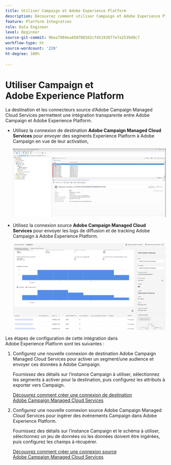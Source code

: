 ```yaml
---
title: Utiliser Campaign et Adobe Experience Platform
description: Découvrez comment utiliser Campaign et Adobe Experience Platform
feature: Platform Integration
role: Data Engineer
level: Beginner
source-git-commit: 9bea7904ea4507083d2cf45193877e7a2539d0c7
workflow-type: ht
source-wordcount: '220'
ht-degree: 100%

---
```


# Utiliser Campaign et Adobe Experience Platform

La destination et les connecteurs source d’Adobe Campaign Managed Cloud Services permettent une intégration transparente entre Adobe Campaign et Adobe Experience Platform.

* Utilisez la connexion de destination **Adobe Campaign Managed Cloud Services** pour envoyer des segments Experience Platform à Adobe Campaign en vue de leur activation,

   ![](assets/aep-destination.png)

* Utilisez la connexion source **Adobe Campaign Managed Cloud Services** pour envoyer les logs de diffusion et de tracking Adobe Campaign à Adobe Experience Platform.

   ![](assets/aep-logs.png)

Les étapes de configuration de cette intégration dans Adobe Experience Platform sont les suivantes :

1. Configurez une nouvelle connexion de destination Adobe Campaign Managed Cloud Services pour activer un segment/une audience et envoyer ces données à Adobe Campaign.

   Fournissez des détails sur l’instance Campaign à utiliser, sélectionnez les segments à activer pour la destination, puis configurez les attributs à exporter vers Campaign.

   [Découvrez comment créer une connexion de destination Adobe Campaign Managed Cloud Services](https://www.adobe.com/go/destinations-adobe-campaign-managed-cloud-services-en)

1. Configurez une nouvelle connexion source Adobe Campaign Managed Cloud Services pour ingérer des événements Campaign dans Adobe Experience Platform.

   Fournissez des détails sur l’instance Campaign et le schéma à utiliser, sélectionnez un jeu de données où les données doivent être ingérées, puis configurez les champs à récupérer.

   [Découvrez comment créer une connexion source Adobe Campaign Managed Cloud Services](https://www.adobe.com/go/sources-campaign-ui-en)
